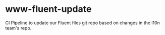 # www-fluent-update

CI Pipeline to update our Fluent files git repo based on changes in the l10n team's repo.